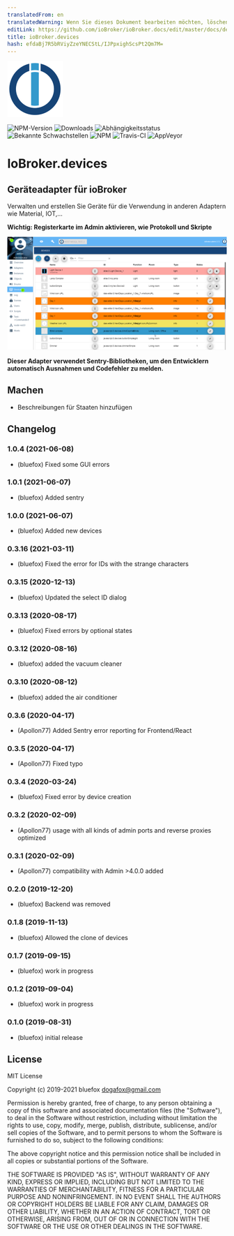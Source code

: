 ```yaml
---
translatedFrom: en
translatedWarning: Wenn Sie dieses Dokument bearbeiten möchten, löschen Sie bitte das Feld "translationsFrom". Andernfalls wird dieses Dokument automatisch erneut übersetzt
editLink: https://github.com/ioBroker/ioBroker.docs/edit/master/docs/de/adapterref/iobroker.devices/README.md
title: ioBroker.devices
hash: efdaBj7R5bRViyZzeYNECStL/IJPpxighScsPt2Qm7M=
---
```

![Logo](../../../en/adapterref/iobroker.devices/admin/devices.png)

![NPM-Version](http://img.shields.io/npm/v/iobroker.devices.svg)
![Downloads](https://img.shields.io/npm/dm/iobroker.devices.svg)
![Abhängigkeitsstatus](https://img.shields.io/david/ioBroker/iobroker.devices.svg)
![Bekannte Schwachstellen](https://snyk.io/test/github/ioBroker/ioBroker.devices/badge.svg)
![NPM](https://nodei.co/npm/iobroker.devices.png?downloads=true)
![Travis-CI](http://img.shields.io/travis/ioBroker/ioBroker.devices/master.svg)
![AppVeyor](https://ci.appveyor.com/api/projects/status/github/ioBroker/ioBroker.devices?branch=master&svg=true)

# IoBroker.devices
## Geräteadapter für ioBroker
Verwalten und erstellen Sie Geräte für die Verwendung in anderen Adaptern wie Material, IOT,...

**Wichtig: Registerkarte im Admin aktivieren, wie Protokoll und Skripte**

![Bildschirm](../../../en/adapterref/iobroker.devices/img/screen.png)

**Dieser Adapter verwendet Sentry-Bibliotheken, um den Entwicklern automatisch Ausnahmen und Codefehler zu melden.**

## Machen
- Beschreibungen für Staaten hinzufügen

<!-- Platzhalter für die nächste Version (am Zeilenanfang):

### __ARBEITEN IN PROGRESS__ -->

## Changelog
### 1.0.4 (2021-06-08)
* (bluefox) Fixed some GUI errors

### 1.0.1 (2021-06-07)
* (bluefox) Added sentry

### 1.0.0 (2021-06-07)
* (bluefox) Added new devices

### 0.3.16 (2021-03-11)
* (bluefox) Fixed the error for IDs with the strange characters 

### 0.3.15 (2020-12-13)
* (bluefox) Updated the select ID dialog

### 0.3.13 (2020-08-17)
* (bluefox) Fixed errors by optional states

### 0.3.12 (2020-08-16)
* (bluefox) added the vacuum cleaner

### 0.3.10 (2020-08-12)
* (bluefox) added the air conditioner

### 0.3.6 (2020-04-17)
* (Apollon77) Added Sentry error reporting for Frontend/React

### 0.3.5 (2020-04-17)
* (Apollon77) Fixed typo

### 0.3.4 (2020-03-24)
* (bluefox) Fixed error by device creation

### 0.3.2 (2020-02-09)
* (Apollon77) usage with all kinds of admin ports and reverse proxies optimized

### 0.3.1 (2020-02-09)
* (Apollon77) compatibility with Admin >4.0.0 added

### 0.2.0 (2019-12-20)
* (bluefox) Backend was removed

### 0.1.8 (2019-11-13)
* (bluefox) Allowed the clone of devices

### 0.1.7 (2019-09-15)
* (bluefox) work in progress

### 0.1.2 (2019-09-04)
* (bluefox) work in progress

### 0.1.0 (2019-08-31)
* (bluefox) initial release

## License
MIT License

Copyright (c) 2019-2021 bluefox <dogafox@gmail.com>

Permission is hereby granted, free of charge, to any person obtaining a copy
of this software and associated documentation files (the "Software"), to deal
in the Software without restriction, including without limitation the rights
to use, copy, modify, merge, publish, distribute, sublicense, and/or sell
copies of the Software, and to permit persons to whom the Software is
furnished to do so, subject to the following conditions:

The above copyright notice and this permission notice shall be included in all
copies or substantial portions of the Software.

THE SOFTWARE IS PROVIDED "AS IS", WITHOUT WARRANTY OF ANY KIND, EXPRESS OR
IMPLIED, INCLUDING BUT NOT LIMITED TO THE WARRANTIES OF MERCHANTABILITY,
FITNESS FOR A PARTICULAR PURPOSE AND NONINFRINGEMENT. IN NO EVENT SHALL THE
AUTHORS OR COPYRIGHT HOLDERS BE LIABLE FOR ANY CLAIM, DAMAGES OR OTHER
LIABILITY, WHETHER IN AN ACTION OF CONTRACT, TORT OR OTHERWISE, ARISING FROM,
OUT OF OR IN CONNECTION WITH THE SOFTWARE OR THE USE OR OTHER DEALINGS IN THE
SOFTWARE.
